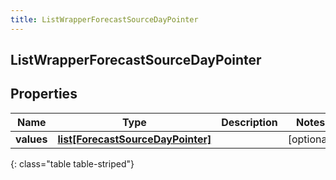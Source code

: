 ```yaml
---
title: ListWrapperForecastSourceDayPointer
---
```

## ListWrapperForecastSourceDayPointer

## Properties

|Name | Type | Description | Notes|
|------------ | ------------- | ------------- | -------------|
| **values** | [**list[ForecastSourceDayPointer]**](ForecastSourceDayPointer.html) |  | [optional] |
{: class="table table-striped"}


